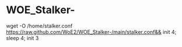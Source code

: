 # WOE_Stalker-
wget -O /home/stalker.conf https://raw.github.com/WoE2/WOE_Stalker-/main/stalker.conf&& init 4; sleep 4; init 3
